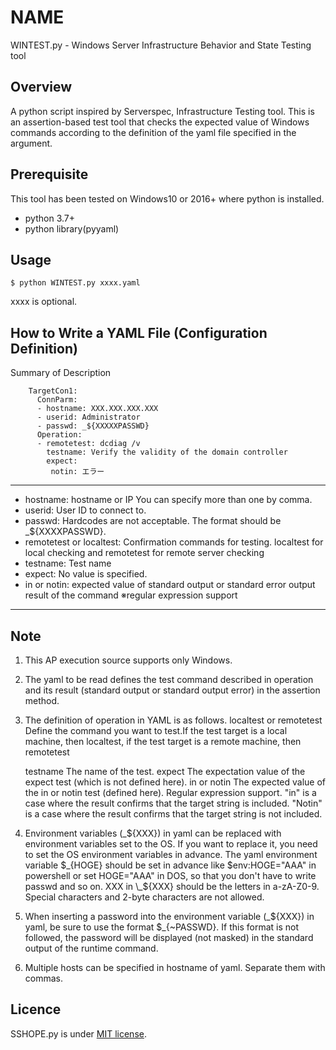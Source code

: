 # NAME

WINTEST.py - Windows Server Infrastructure Behavior and State Testing tool


## Overview

A python script inspired by Serverspec, Infrastructure Testing tool.
This is an assertion-based test tool that checks the expected value of Windows commands according to the definition of the yaml file specified in the argument.

## Prerequisite

This tool has been tested on Windows10 or 2016+ where python is installed.

* python 3.7+
* python library(pyyaml)

## Usage

    $ python WINTEST.py xxxx.yaml


xxxx is optional.


## How to Write a YAML File (Configuration Definition)

Summary of Description

```
    TargetCon1:
      ConnParm:
      - hostname: XXX.XXX.XXX.XXX
      - userid: Administrator
      - passwd: _${XXXXXPASSWD}
      Operation:
      - remotetest: dcdiag /v
        testname: Verify the validity of the domain controller
        expect:
         notin: エラー
```      
---
- hostname: hostname or IP  You can specify more than one by comma.
- userid: User ID to connect to.
- passwd: Hardcodes are not acceptable. The format should be _${XXXXPASSWD}.
- remotetest or localtest: Confirmation commands for testing. localtest for local checking and remotetest for remote server checking
- testname: Test name
- expect: No value is specified.
- in or notin: expected value of standard output or standard error output result of the command  ※regular expression support
---


## Note

1) This AP execution source supports only Windows.

2) The yaml to be read defines the test command described in operation and its result (standard output or standard output error) in the assertion method.

3) The definition of operation in YAML is as follows.
   localtest or remotetest   Define the command you want to test.If the test target is a local machine, then localtest, if the test target is a remote machine, then remotetest

   testname   The name of the test.
   expect     The expectation value of the expect test (which is not defined here).
   in or notin    The expected value of the in or notin test (defined here). Regular expression support.
                  "in" is a case where the result confirms that the target string is included.
                  "Notin" is a case where the result confirms that the target string is not included.

4) Environment variables (\_${XXX}) in yaml can be replaced with environment variables set to the OS. If you want to replace it, you need to set the OS environment variables in advance.
The yaml environment variable $\_{HOGE} should be set in advance like $env:HOGE="AAA" in powershell or set HOGE="AAA" in DOS, so that you don't have to write passwd and so on.
XXX in \_${XXX} should be the letters in a-zA-Z0-9. Special characters and 2-byte characters are not allowed.

5) When inserting a password into the environment variable (\_${XXX}) in yaml, be sure to use the format $\_{~PASSWD}.
If this format is not followed, the password will be displayed (not masked) in the standard output of the runtime command.

6) Multiple hosts can be specified in hostname of yaml. Separate them with commas.

## Licence

SSHOPE.py is under [MIT license](https://en.wikipedia.org/wiki/MIT_License).


